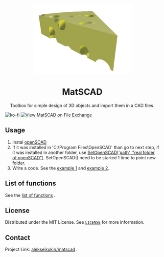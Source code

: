 <br />
<p align="center">
  <a href="https://github.com/alekseikukin/matscad">
    <img src="images/pic.png" alt="Logo" width="324" height="228">
  </a>
  <h1 align="center">MatSCAD
</h1>
    <p align="center">
Toolbox for simple design of 3D objects and import them in a CAD files.
  </p>
</p>

[![ko-fi](https://ko-fi.com/img/githubbutton_sm.svg)](https://ko-fi.com/V7V664FUA)
[![View MatSCAD on File Exchange](https://www.mathworks.com/matlabcentral/images/matlab-file-exchange.svg)](https://www.mathworks.com/matlabcentral/fileexchange/99534-matscad)

## Usage
1. Instal [openSCAD](https://openscad.org/)
2. If it was installed in 'C:\Program Files\OpenSCAD\' than go to next step, if it was installed in another folder, use [SetOpenSCAD('path', "real folder of openSCAD")](set_openscad_folder.m). SetOpenSCAD() need to be started 1 time to point new folder.
3. Write a code.
See the [example 1](example.m) and [example 2](example2.m).

## List of functions
See the [list of functions](list_of_functions.md) .

## License
Distributed under the MIT License. See [`LICENSE`](LICENSE) for more information.

## Contact
Project Link: [alekseikukin/matscad](https://github.com/alekseikukin/matscad) .

